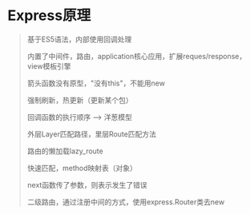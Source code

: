 

# Express原理

> 基于ES5语法，内部使用回调处理
>
> 内置了中间件，路由，application核心应用，扩展reques/response，view模板引擎
>
> 箭头函数没有原型，"没有this"，不能用new
>
> 强制刷新，热更新（更新某个包）
>
> 回调函数的执行顺序 --> 洋葱模型
>
> 外层Layer匹配路径，里层Route匹配方法
>
> 路由的懒加载lazy_route
>
> 快速匹配，method映射表（对象）
>
> next函数传了参数，则表示发生了错误
>
> 二级路由，通过注册中间的方式，使用express.Router类去new

